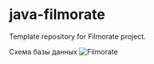 # java-filmorate
Template repository for Filmorate project.

Схема базы данных
![Filmorate](https://user-images.githubusercontent.com/105558668/214643451-f41c61c3-a90e-41e0-8478-38e10a65ea37.png)
